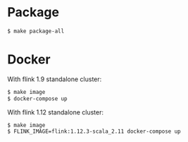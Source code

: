# Package

```sh
$ make package-all
```

# Docker

With flink 1.9 standalone cluster:

```sh
$ make image
$ docker-compose up
```

With flink 1.12 standalone cluster:

```sh
$ make image
$ FLINK_IMAGE=flink:1.12.3-scala_2.11 docker-compose up
```
